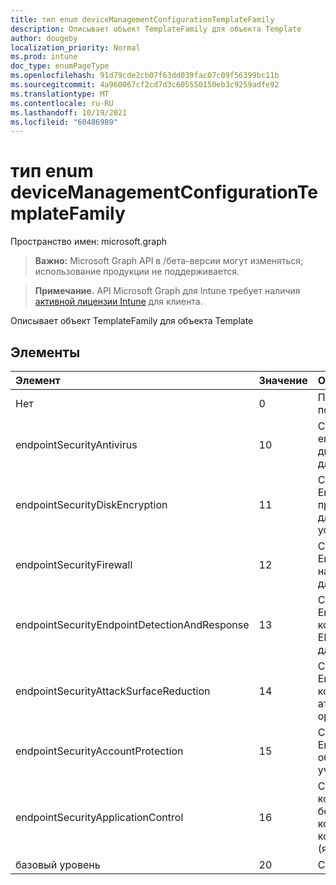 ```yaml
---
title: тип enum deviceManagementConfigurationTemplateFamily
description: Описывает объект TemplateFamily для объекта Template
author: dougeby
localization_priority: Normal
ms.prod: intune
doc_type: enumPageType
ms.openlocfilehash: 91d79cde2cb07f63dd039fac07c09f56399bc11b
ms.sourcegitcommit: 4a960067cf2cd7d3c605550150eb3c9259adfe92
ms.translationtype: MT
ms.contentlocale: ru-RU
ms.lasthandoff: 10/19/2021
ms.locfileid: "60486989"
---
```

# <a name="devicemanagementconfigurationtemplatefamily-enum-type"></a>тип enum deviceManagementConfigurationTemplateFamily

Пространство имен: microsoft.graph

> **Важно:** Microsoft Graph API в /бета-версии могут изменяться; использование продукции не поддерживается.

> **Примечание.** API Microsoft Graph для Intune требует наличия [активной лицензии Intune](https://go.microsoft.com/fwlink/?linkid=839381) для клиента.

Описывает объект TemplateFamily для объекта Template

## <a name="members"></a>Элементы
|Элемент|Значение|Описание|
|:---|:---|:---|
|Нет|0|По умолчанию для семейства шаблонов, когда политика не связана с шаблоном|
|endpointSecurityAntivirus|10 |Семейство шаблонов для endpointSecurityAntivirus, которое управляет дискретной группой параметров антивируса для управляемых устройств|
|endpointSecurityDiskEncryption|11|Семейство шаблонов для EndpointSecurityDiskEncryption, которое предоставляет параметры, которые актуальны для встроенного метода шифрования устройств, таких как FileVault или BitLocker|
|endpointSecurityFirewall|12 |Семейство шаблонов для EndpointSecurityFirewall, которое помогает настроить встроенный брандмауэр устройств для устройств с macOS и Windows 10|
|endpointSecurityEndpointDetectionAndResponse|13 |Семейство шаблонов для EndpointSecurityEndpointDetectionAndResponse, которое упрощает управление настройками EDR и бортовых устройств в Microsoft Defender для endpoint|
|endpointSecurityAttackSurfaceReduction|14 |Семейство шаблонов для EndpointSecurityAttackSurfaceReduction, которое помогает уменьшить поверхности атак, минимизируя места, в которых ваша организация уязвима для киберугроз и атак|
|endpointSecurityAccountProtection|15 |Семейство шаблонов для EndpointSecurityAccountProtection, облегчающего защиту удостоверений и учетных записей пользователей|
|endpointSecurityApplicationControl|16|Семейство шаблонов для applicationControl, которое помогает уменьшить угрозы безопасности, ограничивая приложения, которые могут запускать пользователи, и код, который выполняется в ядре System Core (ядра)|
|базовый уровень|20|Семейство шаблонов для базового уровня|



